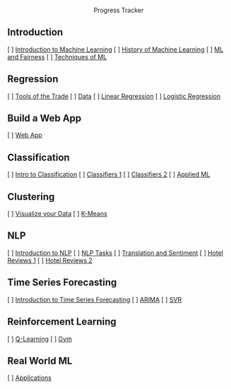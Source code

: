 <div align="center">
<p>Progress Tracker</p>
</div>

## Introduction
  [ ] [Introduction to Machine Learning](../1-Introduction/1-intro-to-ML/README.md)
  [ ] [History of Machine Learning](../1-Introduction/2-history-of-ML/README.md)
  [ ] [ML and Fairness](../1-Introduction/3-fairness/README.md)
  [ ] [Techniques of ML](../1-Introduction/4-techniques-of-ML/README.md)

## Regression
  [ ] [Tools of the Trade](../2-Regression/1-Tools/README.md)
  [ ] [Data](../2-Regression/2-Data/README.md)
  [ ] [Linear Regression](../2-Regression/3-Linear/README.md)
  [ ] [Logistic Regression](../2-Regression/4-Logistic/README.md)

## Build a Web App
  [ ] [Web App](../3-Web-App/1-Web-App/README.md)

## Classification
  [ ] [Intro to Classification](../4-Classification/1-Introduction/README.md)
  [ ] [Classifiers 1](../4-Classification/2-Classifiers-1/README.md)
  [ ] [Classifiers 2](../4-Classification/3-Classifiers-2/README.md)
  [ ] [Applied ML](../4-Classification/4-Applied/README.md)

## Clustering
  [ ] [Visualize your Data](../5-Clustering/1-Visualize/README.md)
  [ ] [K-Means](../5-Clustering/2-K-Means/README.md)

## NLP
  [ ] [Introduction to NLP](../6-NLP/1-Introduction-to-NLP/README.md)
  [ ] [NLP Tasks](../6-NLP/2-Tasks/README.md)
  [ ] [Translation and Sentiment](../6-NLP/3-Translation-Sentiment/README.md)
  [ ] [Hotel Reviews 1](../6-NLP/4-Hotel-Reviews-1/README.md)
  [ ] [Hotel Reviews 2](../6-NLP/5-Hotel-Reviews-2/README.md)

## Time Series Forecasting
  [ ] [Introduction to Time Series Forecasting](../7-TimeSeries/1-Introduction/README.md)
  [ ] [ARIMA](../7-TimeSeries/2-ARIMA/README.md)
  [ ] [SVR](../7-TimeSeries/3-SVR/README.md)

## Reinforcement Learning
  [ ] [Q-Learning](../8-Reinforcement/1-QLearning/README.md)
  [ ] [Gym](../8-Reinforcement/2-Gym/README.md)

## Real World ML
  [ ] [Applications](../9-Real-World/1-Applications/README.md)
